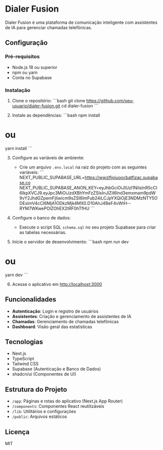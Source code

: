 # Dialer Fusion

Dialer Fusion é uma plataforma de comunicação inteligente com assistentes de IA para gerenciar chamadas telefônicas.

## Configuração

### Pré-requisitos

- Node.js 18 ou superior
- npm ou yarn
- Conta no Supabase

### Instalação

1. Clone o repositório:
\`\`\`bash
git clone https://github.com/seu-usuario/dialer-fusion.git
cd dialer-fusion
\`\`\`

2. Instale as dependências:
\`\`\`bash
npm install
# ou
yarn install
\`\`\`

3. Configure as variáveis de ambiente:
   - Crie um arquivo `.env.local` na raiz do projeto com as seguintes variáveis:
\`\`\`
NEXT_PUBLIC_SUPABASE_URL=https://wwzlfjoiuoocbatfizac.supabase.co
NEXT_PUBLIC_SUPABASE_ANON_KEY=eyJhbGciOiJIUzI1NiIsInR5cCI6IkpXVCJ9.eyJpc3MiOiJzdXBhYmFzZSIsInJlZiI6Ind3emxmam9pdW9vY2JhdGZpemFjIiwicm9sZSI6ImFub24iLCJpYXQiOjE3NDMzNTY5ODEsImV4cCI6MjA1ODkzMjk4MX0.D10AhJ4BeF4vWtH--RYM7WKwePOlZOhEX2tRF0hTfHU
\`\`\`

4. Configure o banco de dados:
   - Execute o script SQL `schema.sql` no seu projeto Supabase para criar as tabelas necessárias.

5. Inicie o servidor de desenvolvimento:
\`\`\`bash
npm run dev
# ou
yarn dev
\`\`\`

6. Acesse o aplicativo em [http://localhost:3000](http://localhost:3000)

## Funcionalidades

- **Autenticação**: Login e registro de usuários
- **Assistentes**: Criação e gerenciamento de assistentes de IA
- **Chamadas**: Gerenciamento de chamadas telefônicas
- **Dashboard**: Visão geral das estatísticas

## Tecnologias

- Next.js
- TypeScript
- Tailwind CSS
- Supabase (Autenticação e Banco de Dados)
- shadcn/ui (Componentes de UI)

## Estrutura do Projeto

- `/app`: Páginas e rotas do aplicativo (Next.js App Router)
- `/components`: Componentes React reutilizáveis
- `/lib`: Utilitários e configurações
- `/public`: Arquivos estáticos

## Licença

MIT
